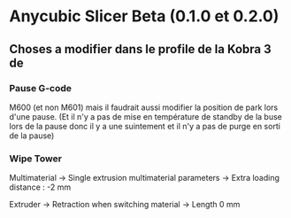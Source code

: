 
# Anycubic Slicer Beta (0.1.0 et 0.2.0)

## Choses a modifier dans le profile de la Kobra 3 de 

### Pause G-code

M600 (et non M601) mais il faudrait aussi modifier la position de park lors d'une pause. (Et il n'y a pas de mise en température de standby de la buse lors de la pause donc il y a une suintement et il n'y a pas de purge en sorti de la pause)

### Wipe Tower

Multimaterial -> Single extrusion multimaterial parameters -> Extra loading distance : -2 mm

Extruder -> Retraction when switching material -> Length 0 mm
